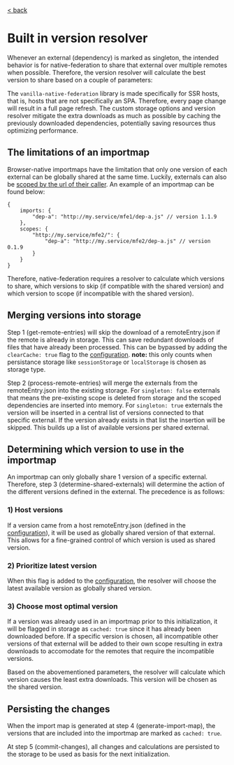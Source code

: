 [< back](./../README.md)

# Built in version resolver

Whenever an external (dependency) is marked as singleton, the intended behavior is for native-federation to share that external over multiple remotes when possible. Therefore, the version resolver will calculate the best version to share based on a couple of parameters: 

The `vanilla-native-federation` library is made specifically for SSR hosts, that is, hosts that are not specifically an SPA. Therefore, every page change will result in a full page refresh. The custom storage options and version resolver mitigate the extra downloads as much as possible by caching the previously downloaded dependencies, potentially saving resources thus optimizing performance. 

## The limitations of an importmap

Browser-native importmaps have the limitation that only one version of each external can be globally shared at the same time. Luckily, externals can also be [scoped by the url of their caller](https://developer.mozilla.org/en-US/docs/Web/HTML/Reference/Elements/script/type/importmap#scopes). An example of an importmap can be found below: 

```
{
    imports: {
        "dep-a": "http://my.service/mfe1/dep-a.js" // version 1.1.9
    },
    scopes: {
        "http://my.service/mfe2/": {
            "dep-a": "http://my.service/mfe2/dep-a.js" // version 0.1.9
        }
    }
}
```

Therefore, native-federation requires a resolver to calculate which versions to share, which versions to skip (if compatible with the shared version) and which version to scope (if incompatible with the shared version).

## Merging versions into storage

Step 1 (get-remote-entries) will skip the download of a remoteEntry.json if the remote is already in storage. This can save redundant downloads of files that have already been processed. This can be bypassed by adding the `clearCache: true` flag to the [configuration](./config.md). __note:__ this only counts when persistance storage like `sessionStorage` or `localStorage` is chosen as storage type. 

Step 2 (process-remote-entries) will merge the externals from the remoteEntry.json into the existing storage. For `singleton: false` externals that means the pre-existing scope is deleted from storage and the scoped dependencies are inserted into memory. For `singleton: true` externals the version will be inserted in a central list of versions connected to that specific external. If the version already exists in that list the insertion will be skipped. This builds up a list of available versions per shared external.

## Determining which version to use in the importmap

An importmap can only globally share 1 version of a specific external. Therefore, step 3 (determine-shared-externals) will determine the action of the different versions defined in the external. The precedence is as follows: 

### 1) Host versions

If a version came from a host remoteEntry.json (defined in the [configuration](./config.md)), it will be used as globally shared version of that external. This allows for a fine-grained control of which version is used as shared version. 

### 2) Prioritize latest version

When this flag is added to the [configuration](./config.md), the resolver will choose the latest available version as globally shared version.

### 3) Choose most optimal version

If a version was already used in an importmap prior to this initialization, it will be flagged in storage as `cached: true` since it has already been downloaded before. If a specific version is chosen, all incompatible other versions of that external will be added to their own scope resulting in extra downloads to accomodate for the remotes that require the incompatible versions. 

Based on the abovementioned parameters, the resolver will calculate which version causes the least extra downloads. This version will be chosen as the shared version. 

## Persisting the changes

When the import map is generated at step 4 (generate-import-map), the versions that are included into the importmap are marked as `cached: true`. 

At step 5 (commit-changes), all changes and calculations are persisted to the storage to be used as basis for the next initialization. 